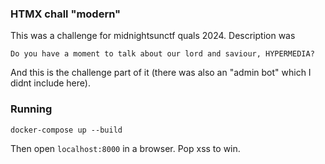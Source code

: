 ### HTMX chall "modern"

This was a challenge for midnightsunctf quals 2024. Description was

```
Do you have a moment to talk about our lord and saviour, HYPERMEDIA?
```

And this is the challenge part of it (there was also an "admin bot" which I didnt include here).


### Running

`docker-compose up --build`

Then open `localhost:8000` in a browser. Pop xss to win.